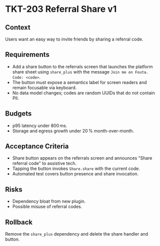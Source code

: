 # TKT-203 Referral Share v1

## Context
Users want an easy way to invite friends by sharing a referral code.

## Requirements
- Add a share button to the referrals screen that launches the platform share sheet using `share_plus` with the message `Join me on Fouta. Code: <code>`.
- The button must expose a semantics label for screen readers and remain focusable via keyboard.
- No data model changes; codes are random UUIDs that do not contain PII.

## Budgets
- p95 latency under 800 ms.
- Storage and egress growth under 20 % month-over-month.

## Acceptance Criteria
- Share button appears on the referrals screen and announces "Share referral code" to assistive tech.
- Tapping the button invokes `Share.share` with the current code.
- Automated test covers button presence and share invocation.

## Risks
- Dependency bloat from new plugin.
- Possible misuse of referral codes.

## Rollback
Remove the `share_plus` dependency and delete the share handler and button.
